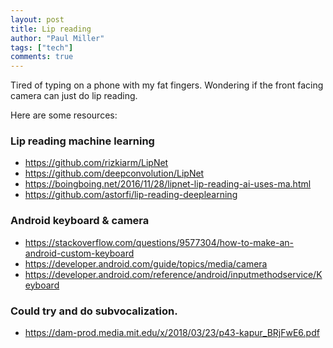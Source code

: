 ```yaml
--- 
layout: post
title: Lip reading        
author: "Paul Miller"
tags: ["tech"]
comments: true  
---
```


Tired of typing on a phone with my fat fingers. Wondering if the front facing camera can just do lip reading. 

Here are some resources:

### Lip reading machine learning
- https://github.com/rizkiarm/LipNet
- https://github.com/deepconvolution/LipNet
- https://boingboing.net/2016/11/28/lipnet-lip-reading-ai-uses-ma.html
- https://github.com/astorfi/lip-reading-deeplearning

### Android keyboard & camera 
- https://stackoverflow.com/questions/9577304/how-to-make-an-android-custom-keyboard
- https://developer.android.com/guide/topics/media/camera
- https://developer.android.com/reference/android/inputmethodservice/Keyboard

### Could try and do subvocalization.
- https://dam-prod.media.mit.edu/x/2018/03/23/p43-kapur_BRjFwE6.pdf






